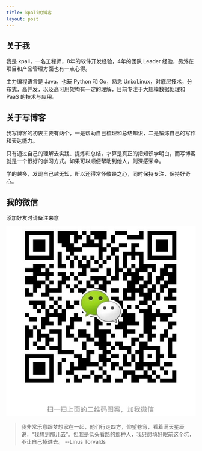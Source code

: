 ```yaml
---
title: kpali的博客
layout: post
---
```


## 关于我

我是 kpali，一名工程师，8年的软件开发经验，4年的团队 Leader 经验，另外在项目和产品管理方面也有一点心得。

主力编程语言是 Java，也玩 Python 和 Go，熟悉 Unix/Linux，对底层技术，分布式，高并发，以及高可用架构有一定的理解，目前专注于大规模数据处理和 PaaS 的技术与应用。

## 关于写博客

我写博客的初衷主要有两个，一是帮助自己梳理和总结知识，二是锻炼自己的写作和表达能力。

只有通过自己的理解去实践、提炼和总结，才算是真正的把知识学明白，而写博客就是一个很好的学习方式。如果可以顺便帮助到他人，则深感荣幸。

学的越多，发现自己越无知，所以还得常怀敬畏之心，同时保持专注，保持好奇心。

## 我的微信

添加好友时请备注来意

![微信](/assets/img/wechat.jpg)

> 我非常乐意跟梦想家在一起，他们行走四方，仰望苍穹，看着满天星辰说，“我想到那儿去”。但我是低头看路的那种人，我只想填好眼前这个坑，不让自己掉进去。 --Linus Torvalds